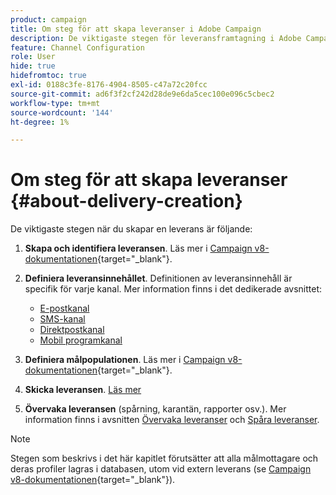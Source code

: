 ```yaml
---
product: campaign
title: Om steg för att skapa leveranser i Adobe Campaign
description: De viktigaste stegen för leveransframtagning i Adobe Campaign
feature: Channel Configuration
role: User
hide: true
hidefromtoc: true
exl-id: 0188c3fe-8176-4904-8505-c47a72c20fcc
source-git-commit: ad6f3f2cf242d28de9e6da5cec100e096c5cbec2
workflow-type: tm+mt
source-wordcount: '144'
ht-degree: 1%

---
```


# Om steg för att skapa leveranser {#about-delivery-creation}

De viktigaste stegen när du skapar en leverans är följande:

1. **Skapa och identifiera leveransen**. Läs mer i [Campaign v8-dokumentationen](https://experienceleague.adobe.com/docs/campaign/campaign-v8/send/create-message.html#create-the-delivery){target="_blank"}.

1. **Definiera leveransinnehållet**. Definitionen av leveransinnehåll är specifik för varje kanal. Mer information finns i det dedikerade avsnittet:

   * [E-postkanal](defining-the-email-content.md)
   * [SMS-kanal](sms-create.md#defining-the-sms-content)
   * [Direktpostkanal](defining-the-direct-mail-content.md)
   * [Mobil programkanal](about-mobile-app-channel.md)

1. **Definiera målpopulationen**. Läs mer i [Campaign v8-dokumentationen](https://experienceleague.adobe.com/docs/campaign/campaign-v8/send/create-message#target-population.html){target="_blank"}.

1. **Skicka leveransen**. [Läs mer](steps-sending-the-delivery.md)

1. **Övervaka leveransen** (spårning, karantän, rapporter osv.). Mer information finns i avsnitten [Övervaka leveranser](about-delivery-monitoring.md) och [Spåra leveranser](about-message-tracking.md).

>[!NOTE]
>
>Stegen som beskrivs i det här kapitlet förutsätter att alla målmottagare och deras profiler lagras i databasen, utom vid extern leverans (se [Campaign v8-dokumentationen](https://experienceleague.adobe.com/docs/campaign/campaign-v8/send/create-message.html#selecting-external-recipients){target="_blank"}).
